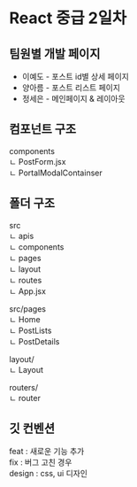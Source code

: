 # React 중급 2일차

## 팀원별 개발 페이지

- 이예도 - 포스트 id별 상세 페이지
- 양아름 - 포스트 리스트 페이지
- 정세은 - 메인페이지 & 레이아웃

## 컴포넌트 구조

components <br>
ㄴ PostForm.jsx <br>
ㄴ PortalModalContainser <br>

## 폴더 구조

src <br>
ㄴ apis <br>
ㄴ components <br>
ㄴ pages <br>
ㄴ layout <br>
ㄴ routes <br>
ㄴ App.jsx <br>

src/pages <br>
ㄴ Home <br>
ㄴ PostLists <br>
ㄴ PostDetails <br>

layout/ <br>
ㄴ Layout <br>

routers/ <br>
ㄴ router <br>

## 깃 컨벤션

feat : 새로운 기능 추가 <br>
fix : 버그 고친 경우 <br>
design : css, ui 디자인 <br>
